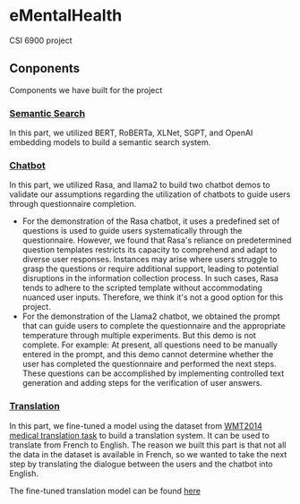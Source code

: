 # eMentalHealth
CSI 6900 project

## Conponents

Components we have built for the project

### [Semantic Search](https://github.com/KaishuoWang/eMentalHealth/tree/main/semantic%20search)

In this part, we utilized BERT, RoBERTa, XLNet, SGPT, and OpenAI embedding models to build a semantic search system.

### [Chatbot](https://github.com/KaishuoWang/eMentalHealth/tree/main/chatbot)

In this part, we utilized Rasa, and llama2 to build two chatbot demos to validate our assumptions regarding the utilization of chatbots to guide users through questionnaire completion.

* For the demonstration of the Rasa chatbot, it uses a predefined set of questions is used to guide users systematically through the questionnaire. However, we found that Rasa's reliance on predetermined question templates restricts its capacity to comprehend and adapt to diverse user responses. Instances may arise where users struggle to grasp the questions or require additional support, leading to potential disruptions in the information collection process. In such cases, Rasa tends to adhere to the scripted template without accommodating nuanced user inputs. Therefore, we think it's not a good option for this project.
* For the demonstration of the Llama2 chatbot, we obtained the prompt that can guide users to complete the questionnaire and the appropriate temperature through multiple experiments. But this demo is not complete. For example: At present, all questions need to be manually entered in the prompt, and this demo cannot determine whether the user has completed the questionnaire and performed the next steps. These questions can be accomplished by implementing controlled text generation and adding steps for the verification of user answers.
  
### [Translation](https://github.com/KaishuoWang/eMentalHealth/tree/main/translation-fr-en)

In this part, we fine-tuned a model using the dataset from [WMT2014 medical translation task](https://www.statmt.org/wmt14/medical-task/#download) to build a translation system. It can be used to translate from French to English. The reason we built this part is that not all the data in the dataset is available in French, so we wanted to take the next step by translating the dialogue between the users and the chatbot into English.

The fine-tuned translation model can be found [here](https://huggingface.co/kwang123/medical-mt-fr-en)

